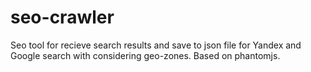 # seo-crawler
Seo tool for recieve search results and save to json file for Yandex and Google search with considering geo-zones.
Based on phantomjs.
